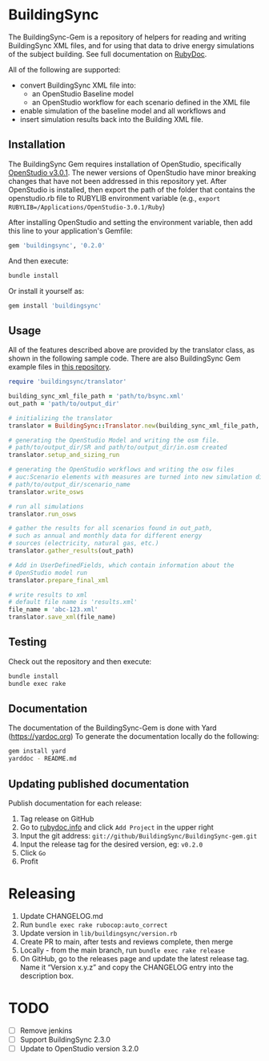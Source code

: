 # BuildingSync

The BuildingSync-Gem is a repository of helpers for reading and writing BuildingSync XML files, and for using that data 
to drive energy simulations of the subject building. See full documentation on [RubyDoc](https://www.rubydoc.info/github/BuildingSync/BuildingSync-gem).

All of the following are supported: 

  * convert BuildingSync XML file into: 
      * an OpenStudio Baseline model 
      * an OpenStudio workflow for each scenario defined in the XML file 
  * enable simulation of the baseline model and all workflows and 
  * insert simulation results back into the Building XML file. 

## Installation

The BuildingSync Gem requires installation of OpenStudio, specifically [OpenStudio v3.0.1](https://openstudio-builds.s3.amazonaws.com/index.html?prefix=3.0.1/).
The newer versions of OpenStudio have minor breaking changes that have not been addressed in this repository yet. After OpenStudio is 
installed, then export the path of the folder that contains the openstudio.rb file to RUBYLIB environment variable
(e.g., `export RUBYLIB=/Applications/OpenStudio-3.0.1/Ruby`)

After installing OpenStudio and setting the environment variable, then add this line to your application's Gemfile:
```ruby
gem 'buildingsync', '0.2.0'
```

And then execute:
```bash
bundle install
```

Or install it yourself as:
```bash
gem install 'buildingsync'
```

## Usage

All of the features described above are provided by the translator class, as shown in the following sample code. There
are also BuildingSync Gem example files in [this repository](https://github.com/BuildingSync/BuildingSync-gem-examples).

```ruby
require 'buildingsync/translator'

building_sync_xml_file_path = 'path/to/bsync.xml'
out_path = 'path/to/output_dir'

# initializing the translator 
translator = BuildingSync::Translator.new(building_sync_xml_file_path, out_path)

# generating the OpenStudio Model and writing the osm file.
# path/to/output_dir/SR and path/to/output_dir/in.osm created
translator.setup_and_sizing_run

# generating the OpenStudio workflows and writing the osw files
# auc:Scenario elements with measures are turned into new simulation dirs
# path/to/output_dir/scenario_name
translator.write_osws

# run all simulations
translator.run_osws

# gather the results for all scenarios found in out_path,
# such as annual and monthly data for different energy
# sources (electricity, natural gas, etc.)
translator.gather_results(out_path)

# Add in UserDefinedFields, which contain information about the
# OpenStudio model run 
translator.prepare_final_xml

# write results to xml
# default file name is 'results.xml' 
file_name = 'abc-123.xml' 
translator.save_xml(file_name)
```

## Testing

Check out the repository and then execute:

```bash
bundle install
bundle exec rake
```
    
## Documentation

The documentation of the BuildingSync-Gem is done with Yard (https://yardoc.org)
To generate the documentation locally do the following:

```bash
gem install yard
yarddoc - README.md
```

## Updating published documentation

Publish documentation for each release:

1. Tag release on GitHub
1. Go to [rubydoc.info](https://www.rubydoc.info) and click `Add Project` in the upper right
1. Input the git address: `git://github/BuildingSync/BuildingSync-gem.git`
1. Input the release tag for the desired version, eg: `v0.2.0`
1. Click `Go`
1. Profit
    
# Releasing

1. Update CHANGELOG.md
1. Run `bundle exec rake rubocop:auto_correct`
1. Update version in `lib/buildingsync/version.rb`
1. Create PR to main, after tests and reviews complete, then merge
1. Locally - from the main branch, run `bundle exec rake release`
1. On GitHub, go to the releases page and update the latest release tag. Name it “Version x.y.z” and copy the CHANGELOG entry into the description box.

# TODO

* [ ] Remove jenkins
* [ ] Support BuildingSync 2.3.0
* [ ] Update to OpenStudio version 3.2.0
